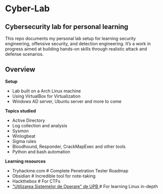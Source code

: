 # Cyber-Lab
##  Cybersecurity lab for personal learning

This repo documents my personal lab setup for learning security engineering, offensive security, and detection engineering. It’s a work in progress aimed at building hands-on skills through realistic attack and defense scenarios.

## Overview

**Setup**
  - Lab built on a Arch Linux machine
  - Using VirtualBox for Virtualization
  - Windows AD server, Ubuntu server and more to come

**Topics studied**
  - Active Directory
  - Log collection and analysis
  - Sysmon
  - Winlogbeat
  - Sigma rules
  - Bloodhound, Responder, CrackMapExec and other tools
  - Python and bash automation

**Learning resources**
  - Tryhackme.com  # Complete Penetration Tester Roadmap
  - Obsidian # Incredible tool for note-taking
  - Hackthebox # For CTFs
  - <a href = "https://github.com/systems-cs-pub-ro/carte-uso"> "Utilizarea Sistemelor de Operare" de UPB </a>  # For learning Linux in-depth
